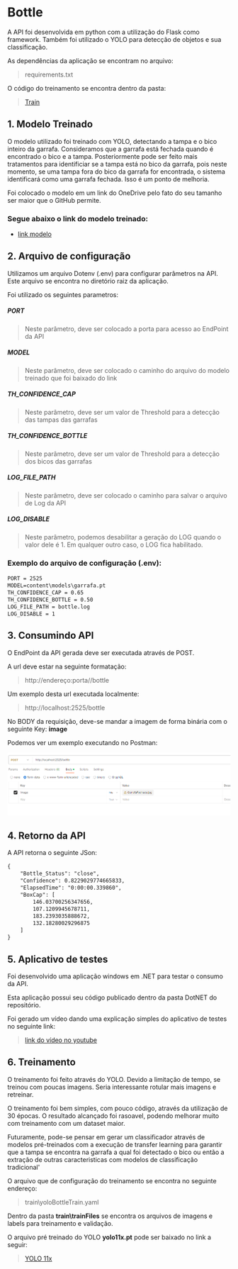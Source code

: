 # Bottle

A API foi desenvolvida em python com a utilização do Flask como framework. Também foi utilizado o YOLO para detecção de objetos e sua classificação.

As dependências da aplicação se encontram no arquivo:
> requirements.txt


O código do treinamento se encontra dentro da pasta:
> [Train](train)

## 1. Modelo Treinado

O modelo utilizado foi treinado com YOLO, detectando a tampa e o bico inteiro da garrafa. Consideramos que a garrafa está fechada quando é encontrado o bico e a tampa. Posteriormente pode ser feito mais tratamentos para identificiar se a tampa está no bico da garrafa, pois neste momento, se uma tampa fora do bico da garrafa for encontrada, o sistema identificará como uma garrafa fechada. Isso é um ponto de melhoria.

Foi colocado o modelo em um link do OneDrive pelo fato do seu tamanho ser maior que o GitHub permite.


### Segue abaixo o link do modelo treinado:
- [link modelo](https://1drv.ms/u/c/25c1ffdcff23db20/EbEWmFG5FFJGsEz9eP7CsE4BGWlUllcvYwr-tc1V88d-RQ?e=T1No8n)




## 2. Arquivo de configuração

Utilizamos um arquivo Dotenv (.env) para configurar parâmetros na API. Este arquivo se encontra no diretório raiz da aplicação.

Foi utilizado os seguintes parametros:

##### **PORT**
> Neste parâmetro, deve ser colocado a porta para acesso ao EndPoint da API

##### **MODEL**
> Neste parâmetro, deve ser colocado o caminho do arquivo do modelo treinado que foi baixado do link

##### **TH_CONFIDENCE_CAP**
> Neste parâmetro, deve ser um valor de Threshold para a detecção das tampas das garrafas

##### **TH_CONFIDENCE_BOTTLE**
> Neste parâmetro, deve ser um valor de Threshold para a detecção dos bicos das garrafas

##### **LOG_FILE_PATH** 
> Neste parâmetro, deve ser colocado o caminho para salvar o arquivo de Log da API

##### **LOG_DISABLE** 
> Neste parâmetro, podemos desabilitar a geração do LOG quando o valor dele é 1. Em qualquer outro caso, o LOG fica habilitado.



### Exemplo do arquivo de configuração (.env):

```
PORT = 2525
MODEL=content\models\garrafa.pt
TH_CONFIDENCE_CAP = 0.65
TH_CONFIDENCE_BOTTLE = 0.50
LOG_FILE_PATH = bottle.log 
LOG_DISABLE = 1
```
## 3. Consumindo API

O EndPoint da API gerada deve ser executada através de POST.

A url deve estar na seguinte formatação:
> http://endereço:porta//bottle

Um exemplo desta url executada localmente:
> http://localhost:2525/bottle


No BODY da requisição, deve-se mandar a imagem de forma binária com o seguinte Key: **image**

Podemos ver um exemplo executando no Postman:



![](/images/postman.png)




## 4. Retorno da API

A API retorna o seguinte JSon:
```
{
    "Bottle_Status": "close",
    "Confidence": 0.8229029774665833,
    "ElapsedTime": "0:00:00.339860",
    "BoxCap": [
        146.03700256347656,
        107.1209945678711,
        183.2393035888672,
        132.18280029296875
    ]
}
```



## 5. Aplicativo de testes

Foi desenvolvido uma aplicação windows em .NET para testar o consumo da API. 

Esta aplicação possui seu código publicado dentro da pasta DotNET do repositório.

Foi gerado um vídeo dando uma explicação simples do aplicativo de testes no seguinte link:

>  [link do vídeo no youtube](https://1drv.ms/u/c/25c1ffdcff23db20/EbEWmFG5FFJGsEz9eP7CsE4BGWlUllcvYwr-tc1V88d-RQ?e=T1No8n)


## 6. Treinamento

O treinamento foi feito através do YOLO. Devido a limitação de tempo, se treinou com poucas imagens. Seria interessante rotular mais imagens e retreinar.

O treinamento foi bem simples, com pouco código, através da utilização de 30 épocas. O resultado alcançado foi rasoavel, podendo melhorar muito com treinamento com um dataset maior.

Futuramente, pode-se pensar em gerar um classificador através de modelos pré-treinados com a execução de transfer learning para garantir que a tampa se encontra na garrafa a qual foi detectado o bico ou então a extração de outras caracteristicas com modelos de classificação tradicional'

O arquivo que de configuração do treinamento se encontra no seguinte endereço:
> train\yoloBottleTrain.yaml

Dentro da pasta **train\trainFiles** se encontra os arquivos de imagens e labels para treinamento e validação. 

O arquivo pré treinado do YOLO **yolo11x.pt** pode ser baixado no link a seguir:
>  [YOLO 11x](https://github.com/ultralytics/assets/releases/download/v8.3.0/yolo11x.pt)
